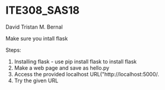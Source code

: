 # ITE308_SAS18
David Tristan M. Bernal

Make sure you intall flask  

Steps:  
1. Installing flask - use pip install flask to install flask
2. Make a web page and save as hello.py
3. Access the provided localhost URL("http://localhost:5000/. 
4. Try the given URL
